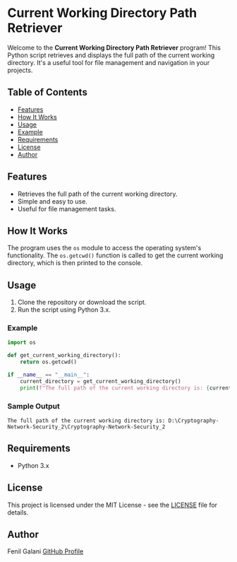 # Current Working Directory Path Retriever

Welcome to the **Current Working Directory Path Retriever** program! This Python script retrieves and displays the full path of the current working directory. It's a useful tool for file management and navigation in your projects.

## Table of Contents

- [Features](#features)
- [How It Works](#how-it-works)
- [Usage](#usage)
- [Example](#example)
- [Requirements](#requirements)
- [License](#license)
- [Author](#author)

## Features

- Retrieves the full path of the current working directory.
- Simple and easy to use.
- Useful for file management tasks.

## How It Works

The program uses the `os` module to access the operating system's functionality. The `os.getcwd()` function is called to get the current working directory, which is then printed to the console.

## Usage

1. Clone the repository or download the script.
2. Run the script using Python 3.x.

### Example

```python
import os

def get_current_working_directory():
    return os.getcwd()

if __name__ == "__main__":
    current_directory = get_current_working_directory()
    print(f"The full path of the current working directory is: {current_directory}")
```

### Sample Output

```
The full path of the current working directory is: D:\Cryptography-Network-Security_2\Cryptography-Network-Security_2
```

## Requirements

- Python 3.x

## License

This project is licensed under the MIT License - see the [LICENSE](LICENSE) file for details.

## Author

Fenil Galani
[GitHub Profile](https://github.com/FenilGalani07/Cryptography-Network-Security_2.git)